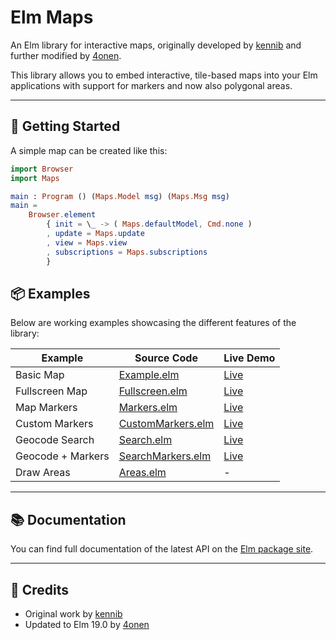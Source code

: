 # Elm Maps

An Elm library for interactive maps, originally developed by [kennib](https://github.com/kennib/elm-maps) and further modified by [4onen](https://github.com/4onen/elm-maps).

This library allows you to embed interactive, tile-based maps into your Elm applications with support for markers and now also polygonal areas.

---

## 🚀 Getting Started

A simple map can be created like this:

```elm
import Browser
import Maps

main : Program () (Maps.Model msg) (Maps.Msg msg)
main =
    Browser.element
        { init = \_ -> ( Maps.defaultModel, Cmd.none )
        , update = Maps.update
        , view = Maps.view
        , subscriptions = Maps.subscriptions
        }
```

## 📦 Examples

Below are working examples showcasing the different features of the library:

| Example           | Source Code                                                                                             | Live Demo                                                        |
| ----------------- | ------------------------------------------------------------------------------------------------------- | ---------------------------------------------------------------- |
| Basic Map         | [Example.elm](https://github.com/chrispump/elm-maps-extra/blob/master/examples/Example.elm)             | [Live](https://kennib.github.io/elm-maps/examples/Example)       |
| Fullscreen Map    | [Fullscreen.elm](https://github.com/chrispump/elm-maps-extra/blob/master/examples/Fullscreen.elm)       | [Live](https://kennib.github.io/elm-maps/examples/Fullscreen)    |
| Map Markers       | [Markers.elm](https://github.com/chrispump/elm-maps-extra/blob/master/examples/Markers.elm)             | [Live](https://kennib.github.io/elm-maps/examples/Markers)       |
| Custom Markers    | [CustomMarkers.elm](https://github.com/chrispump/elm-maps-extra/blob/master/examples/CustomMarkers.elm) | [Live](https://kennib.github.io/elm-maps/examples/CustomMarkers) |
| Geocode Search    | [Search.elm](https://github.com/chrispump/elm-maps-extra/blob/master/examples/Search.elm)               | [Live](https://kennib.github.io/elm-maps/examples/Search)        |
| Geocode + Markers | [SearchMarkers.elm](https://github.com/chrispump/elm-maps-extra/blob/master/examples/SearchMarkers.elm) | [Live](https://kennib.github.io/elm-maps/examples/SearchMarkers) |
| Draw Areas        | [Areas.elm](https://github.com/chrispump/elm-maps-extra/blob/main/examples/Areas.elm)                   | -                                                                |

---

## 📚 Documentation

You can find full documentation of the latest API on the [Elm package site](https://package.elm-lang.org/packages/kennib/elm-maps/latest/Maps).

---

## 🙏 Credits

- Original work by [kennib](https://github.com/kennib/elm-maps)
- Updated to Elm 19.0 by [4onen](https://github.com/4onen/elm-maps)
